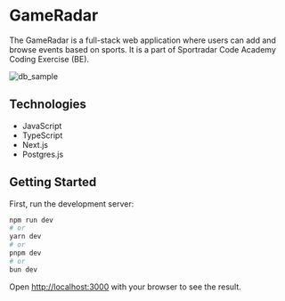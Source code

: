 # GameRadar

The GameRadar is a full-stack web application where users can add and browse events based on sports.
It is a part of Sportradar Code Academy Coding Exercise (BE).

![db_sample](https://github.com/user-attachments/assets/e3603516-af47-4ddd-9d4f-6b06f53ea24d)

## Technologies

- JavaScript
- TypeScript
- Next.js
- Postgres.js

## Getting Started

First, run the development server:

```bash
npm run dev
# or
yarn dev
# or
pnpm dev
# or
bun dev
```

Open [http://localhost:3000](http://localhost:3000) with your browser to see the result.
